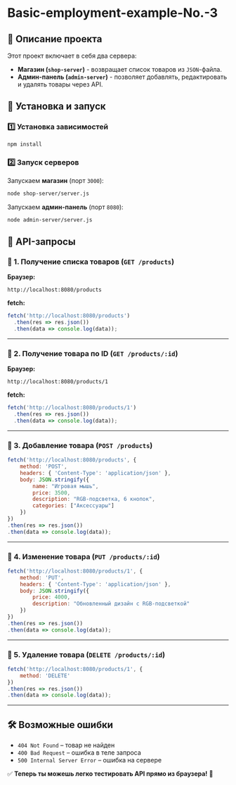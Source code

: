 # Basic-employment-example-No.-3

## 🚀 Описание проекта
Этот проект включает в себя два сервера:
- **Магазин (`shop-server`)** - возвращает список товаров из `JSON`-файла.
- **Админ-панель (`admin-server`)** - позволяет добавлять, редактировать и удалять товары через API.

## 📌 Установка и запуск
### 1️⃣ Установка зависимостей
```sh
npm install
```

### 2️⃣ Запуск серверов
Запускаем **магазин** (порт `3000`):
```sh
node shop-server/server.js
```
Запускаем **админ-панель** (порт `8080`):
```sh
node admin-server/server.js
```

## 📡 API-запросы

### 🔹 1. Получение списка товаров (`GET /products`)
**Браузер:**
```
http://localhost:8080/products
```
**fetch:**
```javascript
fetch('http://localhost:8080/products')
  .then(res => res.json())
  .then(data => console.log(data));
```

---
### 🔹 2. Получение товара по ID (`GET /products/:id`)
**Браузер:**
```
http://localhost:8080/products/1
```
**fetch:**
```javascript
fetch('http://localhost:8080/products/1')
  .then(res => res.json())
  .then(data => console.log(data));
```

---
### 🔹 3. Добавление товара (`POST /products`)
```javascript
fetch('http://localhost:8080/products', {
    method: 'POST',
    headers: { 'Content-Type': 'application/json' },
    body: JSON.stringify({
        name: "Игровая мышь",
        price: 3500,
        description: "RGB-подсветка, 6 кнопок",
        categories: ["Аксессуары"]
    })
})
.then(res => res.json())
.then(data => console.log(data));
```

---
### 🔹 4. Изменение товара (`PUT /products/:id`)
```javascript
fetch('http://localhost:8080/products/1', {
    method: 'PUT',
    headers: { 'Content-Type': 'application/json' },
    body: JSON.stringify({
        price: 4000,
        description: "Обновленный дизайн с RGB-подсветкой"
    })
})
.then(res => res.json())
.then(data => console.log(data));
```

---
### 🔹 5. Удаление товара (`DELETE /products/:id`)
```javascript
fetch('http://localhost:8080/products/1', {
    method: 'DELETE'
})
.then(res => res.json())
.then(data => console.log(data));
```

---
## 🛠 Возможные ошибки
- `404 Not Found` – товар не найден
- `400 Bad Request` – ошибка в теле запроса
- `500 Internal Server Error` – ошибка на сервере

✅ **Теперь ты можешь легко тестировать API прямо из браузера!** 🚀

